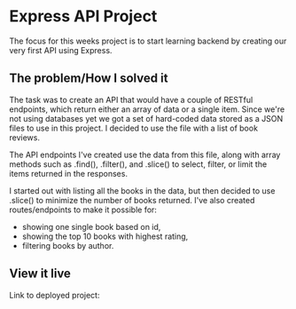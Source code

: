 # Express API Project

The focus for this weeks project is to start learning backend by creating our very first API using Express. 

## The problem/How I solved it
The task was to create an API that would have a couple of RESTful endpoints, which return either an array of data or a single item. Since we're not using databases yet we got a set of hard-coded data stored as a JSON files to use in this project. I decided to use the file with a list of book reviews. 

The API endpoints I've created use the data from this file, along with array methods such as .find(), .filter(), and .slice() to select, filter, or limit the items returned in the responses.

I started out with listing all the books in the data, but then decided to use .slice() to minimize the number of books returned. I've also created routes/endpoints to make it possible for:
- showing one single book based on id,
- showing the top 10 books with highest rating,
- filtering books by author.

## View it live
Link to deployed project: 
